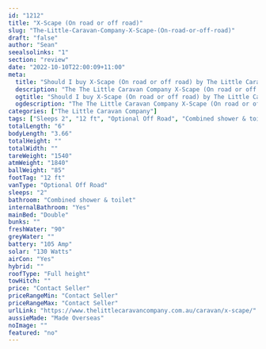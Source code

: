 ```yaml
---
id: "1212"
title: "X-Scape (On road or off road)"
slug: "The-Little-Caravan-Company-X-Scape-(On-road-or-off-road)"
draft: "false"
author: "Sean"
seealsolinks: "1"
section: "review"
date: "2022-10-10T22:00:09+11:00"
meta:
  title: "Should I buy X-Scape (On road or off road) by The Little Caravan Company?"
  description: "The The Little Caravan Company X-Scape (On road or off road) is classed as Optional Off Road, and sleeps 2 people. It is Made Overseas and comes in at 12 ft. It generally has Combined shower & toilet."
  ogtitle: "Should I buy X-Scape (On road or off road) by The Little Caravan Company?"
  ogdescription: "The The Little Caravan Company X-Scape (On road or off road) is classed as Optional Off Road, and sleeps 2 people. It is Made Overseas and comes in at 12 ft. It generally has Combined shower & toilet."
categories: ["The Little Caravan Company"]
tags: ["Sleeps 2", "12 ft", "Optional Off Road", "Combined shower & toilet", "Full height", "Price Unknown"]
totalLength: "6"
bodyLength: "3.66"
totalHeight: ""
totalWidth: ""
tareWeight: "1540"
atmWeight: "1840"
ballWeight: "85"
footTag: "12 ft"
vanType: "Optional Off Road"
sleeps: "2"
bathroom: "Combined shower & toilet"
internalBathroom: "Yes"
mainBed: "Double"
bunks: ""
freshWater: "90"
greyWater: ""
battery: "105 Amp"
solar: "130 Watts"
airCon: "Yes"
hybrid: ""
roofType: "Full height"
towHitch: ""
price: "Contact Seller"
priceRangeMin: "Contact Seller"
priceRangeMax: "Contact Seller"
urlLink: "https://www.thelittlecaravancompany.com.au/caravan/x-scape/"
aussieMade: "Made Overseas"
noImage: ""
featured: "no"
---
```

